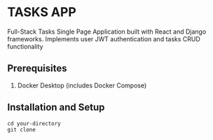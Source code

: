 # TASKS APP
Full-Stack Tasks Single Page Application built with React and Django frameworks. Implements user JWT authentication and tasks CRUD functionality 
## Prerequisites
1. Docker Desktop (includes Docker Compose)

## Installation and Setup
```
cd your-directory
git clone 
```
